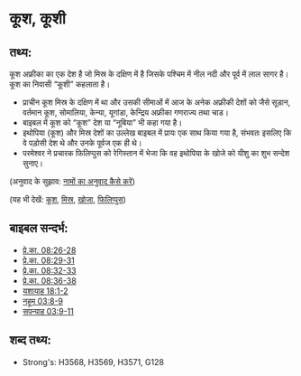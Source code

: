 # कूश, कूशी #

## तथ्य: ##

कूश अफ्रीका का एक देश है जो मिस्र के दक्षिण में है जिसके पश्चिम में नील नदी और पूर्व में लाल सागर है। कूश का निवासी “कूशी” कहलाता है।

* प्राचीन कूश मिस्र के दक्षिण में था और उसकी सीमाओं में आज के अनेक अफ्रीकी देशों को जैसे सूडान, वर्तमान कूश, सोमालिया, केन्या, यूगांडा, केन्द्रिय अफ्रीका गणराज्य तथा चाड। 
* बाइबल में कूश को “कूश” देश या “नूबिया” भी कहा गया है।
* इथोपिया (कूश) और मिस्र देशों का उल्लेख बाइबल में प्रायः एक साथ किया गया है, संभवतः इसलिए कि वे पड़ोसी देश थे और उनके पूर्वज एक ही थे।
* परमेश्वर ने प्रचारक फिलिप्पुस को रेगिस्तान में भेजा कि वह इथोपिया के खोजे को यीशु का शुभ सन्देश सुनाए।

(अनुवाद के सुझाव: [नामों का अनुवाद कैसे करें](rc://hi/ta/man/translate/translate-names))

(यह भी देखें: [कूश](../names/cush.md), [मिस्र](../names/egypt.md), [खोजा](../kt/eunuch.md), [फिलिप्पुस](../names/philip.md))

## बाइबल सन्दर्भ: ##

* [प्रे.का. 08:26-28](rc://hi/tn/help/act/08/26)
* [प्रे.का. 08:29-31](rc://hi/tn/help/act/08/29)
* [प्रे.का. 08:32-33](rc://hi/tn/help/act/08/32)
* [प्रे.का. 08:36-38](rc://hi/tn/help/act/08/36)
* [यशायाह 18:1-2](rc://hi/tn/help/isa/18/01)
* [नहूम 03:8-9](rc://hi/tn/help/nam/03/08)
* [सपन्याह 03:9-11](rc://hi/tn/help/zep/03/09)

## शब्द तथ्य: ##

* Strong's: H3568, H3569, H3571, G128
